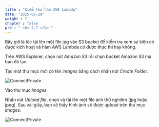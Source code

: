 ```yaml
---
title : "Kiểm thử hàm AWS Lambda"
date: "2025-05-29"
weight : 7
chapter : false
pre : " <b> 2.7 </b> "
---
```



Bây giờ là lúc tải lên một file jpg vào S3 bucket để kiểm tra xem sự kiện có được kích hoạt và hàm AWS Lambda có được thực thi hay không.

Trên AWS Explorer, chọn nút *Amazon S3* rồi chọn bucket Amazon S3 mà bạn đã tạo.

Tạo một thư mục mới có tên *images* bằng cách nhấn nút *Create Folder*.

![ConnectPrivate](../../../images/2-Severless-compute/2.21.png)

Vào thư mục *images*.

Nhấn nút *Upload file*, chọn và tải lên một file ảnh thử nghiệm (jpg hoặc jpeg).
Sau vài giây, bạn sẽ thấy hình ảnh sẽ được upload trên thư mục *images*.

![ConnectPrivate](../../../images/2-Severless-compute/2.22.png)


